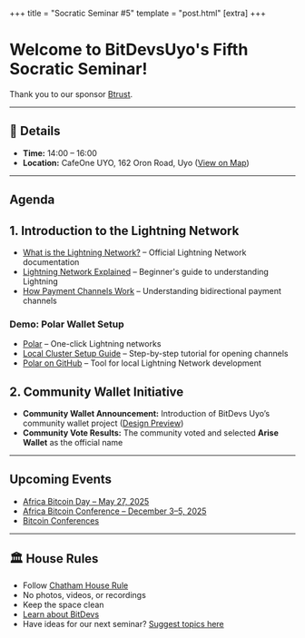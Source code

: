 +++
title = "Socratic Seminar #5"
template = "post.html"
[extra]
+++

# Welcome to BitDevsUyo's Fifth Socratic Seminar!  
Thank you to our sponsor [Btrust](https://www.btrust.tech/).  

---

## 📍 Details  
- **Time:** 14:00 – 16:00  
- **Location:** CafeOne UYO, 162 Oron Road, Uyo ([View on Map](https://www.google.com/maps/dir//162+Oron+Rd,+Ewet+Housing+Estate,+Uyo+520102,+Akwa+Ibom/@5.0200907,7.8685155,12.26z/data=!4m8!4m7!1m0!1m5!1m1!1s0x105d575ff4662ecf:0x7887f2f48f1d4d29!2m2!1d7.9378991!2d5.0195906?entry=ttu))  

---

## Agenda  

## <strong>1. Introduction to the Lightning Network</strong>  
- [What is the Lightning Network?](https://lightning.network/lightning-network-paper.pdf) – Official Lightning Network documentation  
- [Lightning Network Explained](https://river.com/learn/terms/l/lightning-network/) – Beginner's guide to understanding Lightning  
- [How Payment Channels Work](https://docs.lightning.engineering/the-lightning-network/payment-channels/lifecycle-of-a-payment-channel) – Understanding bidirectional payment channels  

### <strong>Demo: Polar Wallet Setup</strong>
- [Polar](https://lightningpolar.com/) – One-click Lightning networks  
- [Local Cluster Setup Guide](https://docs.lightning.engineering/lapps/guides/polar-lapps/local-cluster-setup-with-polar) – Step-by-step tutorial for opening channels  
- [Polar on GitHub](https://github.com/jamaljsr/polar) – Tool for local Lightning Network development  



## <strong>2. Community Wallet Initiative </strong> 
- **Community Wallet Announcement:** Introduction of BitDevs Uyo’s community wallet project ([Design Preview](https://www.figma.com/design/mnHtD6klbNdqJDfMpkZXoo/Bitdevwallet?node-id=75-6878&t=CqhuhUiMSmh4GmUO-1))  
- **Community Vote Results:** The community voted and selected **Arise Wallet** as the official name  

---

##  Upcoming Events  
- [Africa Bitcoin Day – May 27, 2025](https://x.com/AfroBitcoinOrg/status/1909528464102670437?t=Gfl82nTPFFFORUFlBO2fAw&s=19)  
- [Africa Bitcoin Conference – December 3–5, 2025](https://afrobitcoin.org/)  
- [Bitcoin Conferences](https://b.tc/conference/)  

---

## 🏛 House Rules  
- Follow [Chatham House Rule](https://www.chathamhouse.org/about-us/chatham-house-rule)  
- No photos, videos, or recordings  
- Keep the space clean  
- [Learn about BitDevs](https://bitdevsuyo.org/about/)  
- Have ideas for our next seminar? [Suggest topics here](/about/find-topics)  
